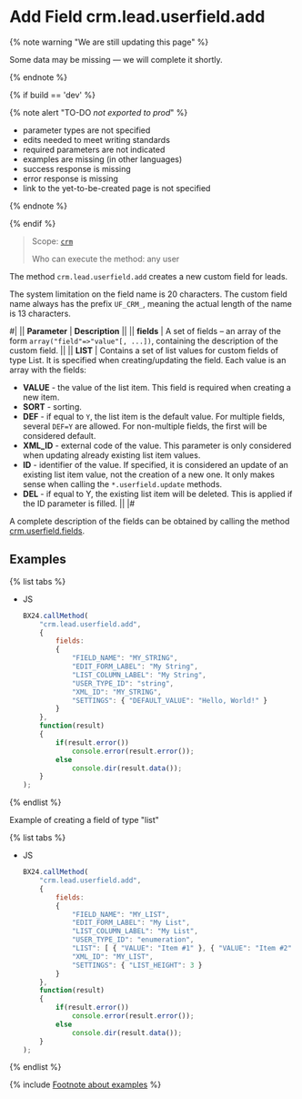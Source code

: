 # Add Field crm.lead.userfield.add

{% note warning "We are still updating this page" %}

Some data may be missing — we will complete it shortly.

{% endnote %}

{% if build == 'dev' %}

{% note alert "TO-DO _not exported to prod_" %}

- parameter types are not specified
- edits needed to meet writing standards
- required parameters are not indicated
- examples are missing (in other languages)
- success response is missing
- error response is missing
- link to the yet-to-be-created page is not specified

{% endnote %}

{% endif %}

> Scope: [`crm`](../../../scopes/permissions.md)
>
> Who can execute the method: any user

The method `crm.lead.userfield.add` creates a new custom field for leads.

The system limitation on the field name is 20 characters. The custom field name always has the prefix `UF_CRM_`, meaning the actual length of the name is 13 characters.

#|
|| **Parameter** | **Description** ||
|| **fields** | A set of fields – an array of the form `array("field"=>"value"[, ...])`, containing the description of the custom field. ||
|| **LIST** | Contains a set of list values for custom fields of type List. It is specified when creating/updating the field. Each value is an array with the fields: 
- **VALUE** - the value of the list item. This field is required when creating a new item.
- **SORT** - sorting. 
- **DEF** - if equal to `Y`, the list item is the default value. For multiple fields, several `DEF=Y` are allowed. For non-multiple fields, the first will be considered default. 
- **XML_ID** - external code of the value. This parameter is only considered when updating already existing list item values. 
- **ID** - identifier of the value. If specified, it is considered an update of an existing list item value, not the creation of a new one. It only makes sense when calling the `*.userfield.update` methods. 
- **DEL** - if equal to Y, the existing list item will be deleted. This is applied if the ID parameter is filled. ||
|#

A complete description of the fields can be obtained by calling the method [crm.userfield.fields](../../universal/user-defined-fields/crm-userfield-fields.md).

## Examples

{% list tabs %}

- JS

    ```js
    BX24.callMethod(
        "crm.lead.userfield.add",
        {
            fields:
            {
                "FIELD_NAME": "MY_STRING",
                "EDIT_FORM_LABEL": "My String",
                "LIST_COLUMN_LABEL": "My String",
                "USER_TYPE_ID": "string",
                "XML_ID": "MY_STRING",
                "SETTINGS": { "DEFAULT_VALUE": "Hello, World!" }
            }
        },
        function(result)
        {
            if(result.error())
                console.error(result.error());
            else
                console.dir(result.data());
        }
    );
    ```

{% endlist %}

Example of creating a field of type "list"

{% list tabs %}

- JS
  
    ```js
    BX24.callMethod(
        "crm.lead.userfield.add",
        {
            fields:
            {
                "FIELD_NAME": "MY_LIST",
                "EDIT_FORM_LABEL": "My List",
                "LIST_COLUMN_LABEL": "My List",
                "USER_TYPE_ID": "enumeration",
                "LIST": [ { "VALUE": "Item #1" }, { "VALUE": "Item #2" }, { "VALUE": "Item #3" }, { "VALUE": "Item #4" }, { "VALUE": "Item #5" } ],
                "XML_ID": "MY_LIST",
                "SETTINGS": { "LIST_HEIGHT": 3 }
            }
        },
        function(result)
        {
            if(result.error())
                console.error(result.error());
            else
                console.dir(result.data());
        }
    );    
    ```

{% endlist %}

{% include [Footnote about examples](../../../../_includes/examples.md) %}